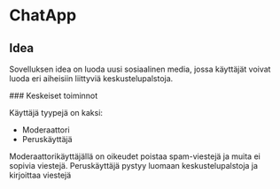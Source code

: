 # ChatApp
## Idea
<p>Sovelluksen idea on luoda uusi sosiaalinen media, jossa käyttäjät voivat luoda eri aiheisiin liittyviä keskustelupalstoja.</p>
### Keskeiset toiminnot 
<p>Käyttäjä tyypejä on kaksi:
<ul>
<li>Moderaattori</li>
<li>Peruskäyttäjä</li>
</ul>

Moderaattorikäyttäjällä on oikeudet poistaa spam-viestejä ja muita ei sopivia viestejä.
Peruskäyttäjä pystyy luomaan keskustelupalstoja ja kirjoittaa viestejä

</p>
